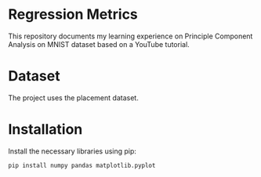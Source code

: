 # Regression Metrics
This repository documents my learning experience on Principle Component Analysis on MNIST dataset based on a YouTube tutorial.

# Dataset
The project uses the placement dataset.

# Installation
Install the necessary libraries using pip:
```bash
pip install numpy pandas matplotlib.pyplot
